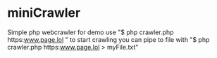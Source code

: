 # miniCrawler
 Simple php webcrawler for demo
 use "$ php crawler.php https:www.page.lol " to start crawling 
 you can pipe to file with  "$ php crawler.php https:www.page.lol > myFile.txt"


